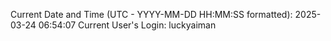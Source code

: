 Current Date and Time (UTC - YYYY-MM-DD HH:MM:SS formatted): 2025-03-24 06:54:07
Current User's Login: luckyaiman
